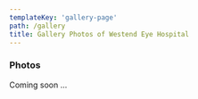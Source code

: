 ```yaml
---
templateKey: 'gallery-page'
path: /gallery
title: Gallery Photos of Westend Eye Hospital
---
```

### Photos

Coming soon ...

